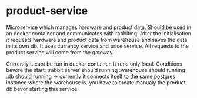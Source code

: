 # product-service
Microservice which manages hardware and product data. Should be used in an docker container and communicates with rabbitmq. 
After the initialisation it requests hardware and product data from warehouse and saves the data in its own db.
It uses currency service and price service. All requests to the product service will come from the gateway.

Currently it cant be run in docker container. It runs only local. 
Conditions bevore the start:
:rabbit server should running
:warehouse should running
:db should running -> currently it connects itself to the same postgres instance where the warehouse is. you have to create manualy the product db bevor starting this service
